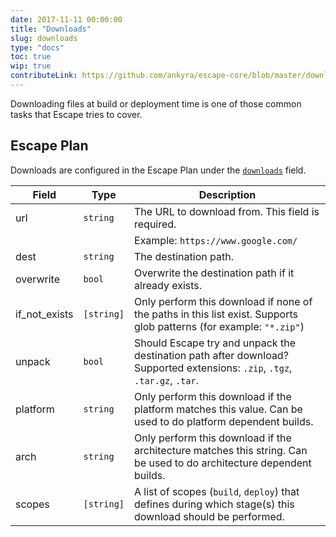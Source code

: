 ```yaml
---
date: 2017-11-11 00:00:00
title: "Downloads"
slug: downloads
type: "docs"
toc: true
wip: true
contributeLink: https://github.com/ankyra/escape-core/blob/master/download_config.go
---
```


Downloading files at build or deployment time is one of those common tasks
that Escape tries to cover.

## Escape Plan

Downloads are configured in the Escape Plan under the
[`downloads`](/docs/escape-plan/#downloads) field.


Field | Type | Description
------|------|-------------
|url|`string`|The URL to download from. This field is required. 
|||Example: `https://www.google.com/` 
|dest|`string`|The destination path. 
|overwrite|`bool`|Overwrite the destination path if it already exists. 
|if_not_exists|`[string]`|Only perform this download if none of the paths in this list exist. Supports glob patterns (for example: `"*.zip"`) 
|unpack|`bool`|Should Escape try and unpack the destination path after download? Supported extensions: `.zip`, `.tgz`, `.tar.gz`, `.tar`. 
|platform|`string`|Only perform this download if the platform matches this value. Can be used to do platform dependent builds. 
|arch|`string`|Only perform this download if the architecture matches this string. Can be used to do architecture dependent builds. 
|scopes|`[string]`|A list of scopes (`build`, `deploy`) that defines during which stage(s) this download should be performed. 

